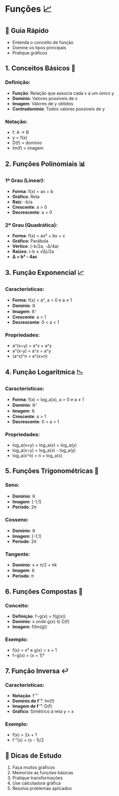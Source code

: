 # Funções 📈

## 🎯 Guia Rápido
- Entenda o conceito de função
- Domine os tipos principais
- Pratique gráficos

## 1. Conceitos Básicos 📝
### Definição:
- **Função**: Relação que associa cada x a um único y
- **Domínio**: Valores possíveis de x
- **Imagem**: Valores de y obtidos
- **Contradomínio**: Todos valores possíveis de y

### Notação:
- f: A → B
- y = f(x)
- D(f) = domínio
- Im(f) = imagem

## 2. Funções Polinomiais 📊
### 1º Grau (Linear):
- **Forma**: f(x) = ax + b
- **Gráfico**: Reta
- **Raiz**: -b/a
- **Crescente**: a > 0
- **Decrescente**: a < 0

### 2º Grau (Quadrática):
- **Forma**: f(x) = ax² + bx + c
- **Gráfico**: Parábola
- **Vértice**: (-b/2a, -Δ/4a)
- **Raízes**: (-b ± √Δ)/2a
- **Δ = b² - 4ac**

## 3. Função Exponencial 📈
### Características:
- **Forma**: f(x) = aˣ, a > 0 e a ≠ 1
- **Domínio**: ℝ
- **Imagem**: ℝ⁺
- **Crescente**: a > 1
- **Decrescente**: 0 < a < 1

### Propriedades:
- a^(x+y) = a^x × a^y
- a^(x-y) = a^x ÷ a^y
- (a^x)^n = a^(x×n)

## 4. Função Logarítmica 📉
### Características:
- **Forma**: f(x) = log_a(x), a > 0 e a ≠ 1
- **Domínio**: ℝ⁺
- **Imagem**: ℝ
- **Crescente**: a > 1
- **Decrescente**: 0 < a < 1

### Propriedades:
- log_a(x×y) = log_a(x) + log_a(y)
- log_a(x÷y) = log_a(x) - log_a(y)
- log_a(x^n) = n × log_a(x)

## 5. Funções Trigonométricas 🔄
### Seno:
- **Domínio**: ℝ
- **Imagem**: [-1,1]
- **Período**: 2π

### Cosseno:
- **Domínio**: ℝ
- **Imagem**: [-1,1]
- **Período**: 2π

### Tangente:
- **Domínio**: x ≠ π/2 + πk
- **Imagem**: ℝ
- **Período**: π

## 6. Funções Compostas 🔄
### Conceito:
- **Definição**: f∘g(x) = f(g(x))
- **Domínio**: x onde g(x) ∈ D(f)
- **Imagem**: f(Im(g))

### Exemplo:
- f(x) = x² e g(x) = x + 1
- f∘g(x) = (x + 1)²

## 7. Função Inversa ↩️
### Características:
- **Notação**: f⁻¹
- **Domínio de f⁻¹**: Im(f)
- **Imagem de f⁻¹**: D(f)
- **Gráfico**: Simétrico à reta y = x

### Exemplo:
- f(x) = 2x + 1
- f⁻¹(x) = (x - 1)/2

## 📌 Dicas de Estudo
1. Faça muitos gráficos
2. Memorize as funções básicas
3. Pratique transformações
4. Use calculadora gráfica
5. Resolva problemas aplicados